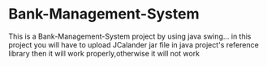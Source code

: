 # Bank-Management-System
This is a Bank-Management-System project by using java swing... 
in this project you will have to upload JCalander jar file in java project's reference library then it will work properly,otherwise it will not work
